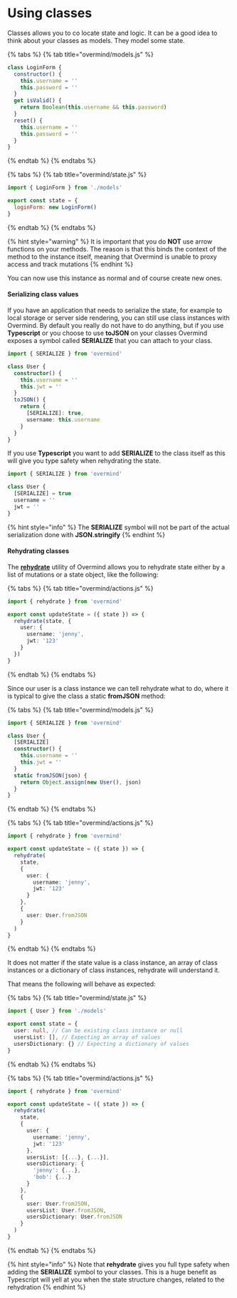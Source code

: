 # Using classes

Classes allows you to co locate state and logic. It can be a good idea to think about your classes as models. They model some state.

{% tabs %}
{% tab title="overmind/models.js" %}
```javascript
class LoginForm {
  constructor() {
    this.username = ''
    this.password = ''
  }
  get isValid() {
    return Boolean(this.username && this.password)
  }
  reset() {
    this.username = ''
    this.password = ''
  }
}
```
{% endtab %}
{% endtabs %}

{% tabs %}
{% tab title="overmind/state.js" %}
```javascript
import { LoginForm } from './models'

export const state = {
  loginForm: new LoginForm()
}
```
{% endtab %}
{% endtabs %}

{% hint style="warning" %}
It is important that you do **NOT** use arrow functions on your methods. The reason is that this binds the context of the method to the instance itself, meaning that Overmind is unable to proxy access and track mutations
{% endhint %}

You can now use this instance as normal and of course create new ones.

#### Serializing class values

If you have an application that needs to serialize the state, for example to local storage or server side rendering, you can still use class instances with Overmind. By default you really do not have to do anything, but if you use **Typescript** or you choose to use **toJSON** on your classes Overmind exposes a symbol called **SERIALIZE** that you can attach to your class.

```typescript
import { SERIALIZE } from 'overmind'

class User {
  constructor() {
    this.username = ''
    this.jwt = ''
  }
  toJSON() {
    return {
      [SERIALIZE]: true,
      username: this.username
    }
  }
}
```

If you use **Typescript** you want to add **SERIALIZE** to the class itself as this will give you type safety when rehydrating the state.

```typescript
import { SERIALIZE } from 'overmind'

class User {
  [SERIALIZE] = true
  username = ''
  jwt = ''
}
```

{% hint style="info" %}
The **SERIALIZE** symbol will not be part of the actual serialization done with **JSON.stringify**
{% endhint %}

#### Rehydrating classes

The [**rehydrate**](../api-1/rehydrate.md) utility of Overmind allows you to rehydrate state either by a list of mutations or a state object, like the following:

{% tabs %}
{% tab title="overmind/actions.js" %}
```typescript
import { rehydrate } from 'overmind'

export const updateState = ({ state }) => {
  rehydrate(state, {
    user: {
      username: 'jenny',
      jwt: '123'
    }
  })    
}
```
{% endtab %}
{% endtabs %}

Since our user is a class instance we can tell rehydrate what to do, where it is typical to give the class a static **fromJSON** method:

{% tabs %}
{% tab title="overmind/models.js" %}
```typescript
import { SERIALIZE } from 'overmind'

class User {
  [SERIALIZE]
  constructor() {
    this.username = ''
    this.jwt = ''
  }
  static fromJSON(json) {
    return Object.assign(new User(), json)
  }
}
```
{% endtab %}
{% endtabs %}

{% tabs %}
{% tab title="overmind/actions.js" %}
```typescript
import { rehydrate } from 'overmind'

export const updateState = ({ state }) => {
  rehydrate(
    state,
    {
      user: {
        username: 'jenny',
        jwt: '123'
      }
    },
    {
      user: User.fromJSON
    }
  )    
}
```
{% endtab %}
{% endtabs %}

It does not matter if the state value is a class instance, an array of class instances or a dictionary of class instances, rehydrate will understand it.

That means the following will behave as expected:

{% tabs %}
{% tab title="overmind/state.js" %}
```typescript
import { User } from './models'

export const state = {
  user: null, // Can be existing class instance or null
  usersList: [], // Expecting an array of values
  usersDictionary: {} // Expecting a dictionary of values
}
```
{% endtab %}
{% endtabs %}

{% tabs %}
{% tab title="overmind/actions.js" %}
```typescript
import { rehydrate } from 'overmind'

export const updateState = ({ state }) => {
  rehydrate(
    state,
    {
      user: {
        username: 'jenny',
        jwt: '123'
      },
      usersList: [{...}, {...}],
      usersDictionary: {
        'jenny': {...},
        'bob': {...}
      }
    },
    {
      user: User.fromJSON,
      usersList: User.fromJSON,
      usersDictionary: User.fromJSON
    }
  )    
}
```
{% endtab %}
{% endtabs %}

{% hint style="info" %}
Note that **rehydrate** gives you full type safety when adding the **SERIALIZE** symbol to your classes. This is a huge benefit as Typescript will yell at you when the state structure changes, related to the rehydration
{% endhint %}

